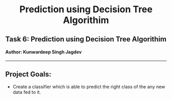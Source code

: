 <h1 align= "center"> Prediction using Decision Tree Algorithim</h1>

## Task 6: Prediction using Decision Tree Algorithim
#### Author: Kunwardeep Singh Jagdev
 
---
## Project Goals: 
- Create a classifier which is able to predict the right class of the any new data fed to it.
